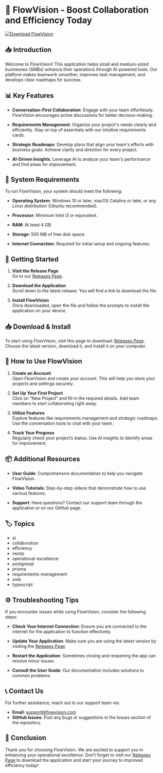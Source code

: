 # 🚀 FlowVision - Boost Collaboration and Efficiency Today

[![Download FlowVision](https://img.shields.io/badge/Download-FlowVision-brightgreen)](https://github.com/Lukacho1333/FlowVision/releases)

## 📥 Introduction

Welcome to FlowVision! This application helps small and medium-sized businesses (SMBs) enhance their operations through AI-powered tools. Our platform makes teamwork smoother, improves task management, and develops clear roadmaps for success. 

## 📊 Key Features

- **Conversation-First Collaboration**: Engage with your team effortlessly. FlowVision encourages active discussions for better decision-making.
  
- **Requirements Management**: Organize your project's needs clearly and efficiently. Stay on top of essentials with our intuitive requirements cards.

- **Strategic Roadmaps**: Develop plans that align your team's efforts with business goals. Achieve clarity and direction for every project.

- **AI-Driven Insights**: Leverage AI to analyze your team's performance and find areas for improvement.

## 📅 System Requirements

To run FlowVision, your system should meet the following:

- **Operating System**: Windows 10 or later, macOS Catalina or later, or any Linux distribution (Ubuntu recommended).
  
- **Processor**: Minimum Intel i3 or equivalent.

- **RAM**: At least 4 GB.
  
- **Storage**: 500 MB of free disk space.

- **Internet Connection**: Required for initial setup and ongoing features.

## 🚀 Getting Started

1. **Visit the Release Page**  
   Go to our [Releases Page](https://github.com/Lukacho1333/FlowVision/releases).

2. **Download the Application**  
   Scroll down to the latest release. You will find a link to download the file.

3. **Install FlowVision**  
   Once downloaded, open the file and follow the prompts to install the application on your device.

## 📥 Download & Install

To start using FlowVision, visit this page to download: [Releases Page](https://github.com/Lukacho1333/FlowVision/releases). Choose the latest version, download it, and install it on your computer.

## 🔄 How to Use FlowVision

1. **Create an Account**  
   Open FlowVision and create your account. This will help you store your projects and settings securely.

2. **Set Up Your First Project**  
   Click on “New Project” and fill in the required details. Add team members to start collaborating right away.

3. **Utilize Features**  
   Explore features like requirements management and strategic roadmaps. Use the conversation tools to chat with your team.

4. **Track Your Progress**  
   Regularly check your project’s status. Use AI insights to identify areas for improvement.

## 📦 Additional Resources

- **User Guide**: Comprehensive documentation to help you navigate FlowVision.
  
- **Video Tutorials**: Step-by-step videos that demonstrate how to use various features.

- **Support**: Have questions? Contact our support team through the application or on our GitHub page.

## 🏷️ Topics

- ai
- collaboration
- efficiency
- nextjs
- operational-excellence
- postgresql
- prisma
- requirements-management
- smb
- typescript

## ⚙️ Troubleshooting Tips

If you encounter issues while using FlowVision, consider the following steps:

- **Check Your Internet Connection**: Ensure you are connected to the internet for the application to function effectively.

- **Update Your Application**: Make sure you are using the latest version by visiting the [Releases Page](https://github.com/Lukacho1333/FlowVision/releases).

- **Restart the Application**: Sometimes closing and reopening the app can resolve minor issues.

- **Consult the User Guide**: Our documentation includes solutions to common problems.

## 📞 Contact Us

For further assistance, reach out to our support team via:

- **Email**: support@flowvision.com
- **GitHub Issues**: Post any bugs or suggestions in the Issues section of the repository.

## 🎉 Conclusion

Thank you for choosing FlowVision. We are excited to support you in enhancing your operational excellence. Don’t forget to visit our [Releases Page](https://github.com/Lukacho1333/FlowVision/releases) to download the application and start your journey to improved efficiency today!